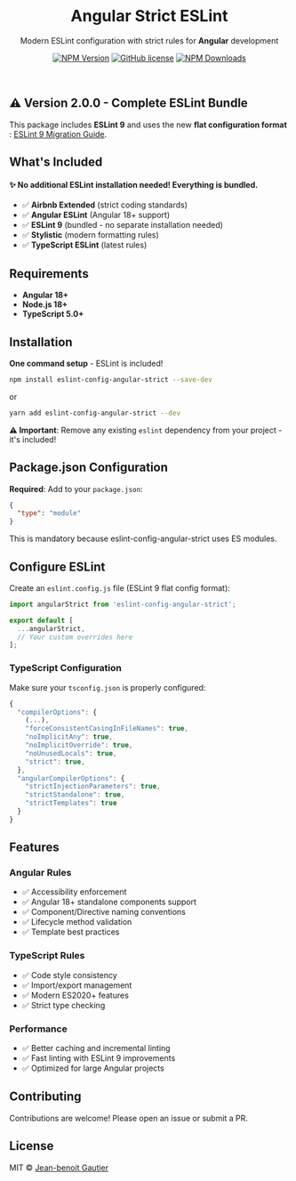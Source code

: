 <br>

<h1 align="center">Angular Strict ESLint</h1>

<p align="center">Modern ESLint configuration with strict rules for <strong>Angular</strong> development</p>

<p align="center">
    <a href="https://www.npmjs.com/package/eslint-config-angular-strict"><img src="https://img.shields.io/npm/v/eslint-config-angular-strict/latest.svg" alt="NPM Version" /></a>
    <a href="https://github.com/Jbz797/eslint-config-angular-strict/blob/master/LICENSE"><img src="https://img.shields.io/npm/l/eslint-config-angular-strict.svg" alt="GitHub license" /></a>
    <a href="https://www.npmjs.com/package/eslint-config-angular-strict"><img src="https://img.shields.io/npm/dm/eslint-config-angular-strict.svg" alt="NPM Downloads" /></a>
</p>

<br>

## ⚠️ Version 2.0.0 - Complete ESLint Bundle

This package includes **ESLint 9** and uses the new **flat configuration format** : [ESLint 9 Migration Guide](https://eslint.org/docs/latest/use/configure/migration-guide).

## What's Included

#### ✨ **No additional ESLint installation needed!** Everything is bundled.

- ✅ **Airbnb Extended** (strict coding standards)
- ✅ **Angular ESLint** (Angular 18+ support)
- ✅ **ESLint 9** (bundled - no separate installation needed)
- ✅ **Stylistic** (modern formatting rules)
- ✅ **TypeScript ESLint** (latest rules)

## Requirements

- **Angular 18+**
- **Node.js 18+**
- **TypeScript 5.0+**

## Installation

**One command setup** - ESLint is included!

```sh
npm install eslint-config-angular-strict --save-dev
```

or

```sh
yarn add eslint-config-angular-strict --dev
```

**⚠️ Important**: Remove any existing `eslint` dependency from your project - it's included!

## Package.json Configuration

**Required**: Add to your `package.json`:

```json
{
  "type": "module"
}
```

This is mandatory because eslint-config-angular-strict uses ES modules.

## Configure ESLint

Create an `eslint.config.js` file (ESLint 9 flat config format):

```javascript
import angularStrict from 'eslint-config-angular-strict';

export default [
  ...angularStrict,
  // Your custom overrides here
];
```

### TypeScript Configuration

Make sure your `tsconfig.json` is properly configured:

```javascript
{
  "compilerOptions": {
    (...),
    "forceConsistentCasingInFileNames": true,
    "noImplicitAny": true,
    "noImplicitOverride": true,
    "noUnusedLocals": true,
    "strict": true,
  },
  "angularCompilerOptions": {
    "strictInjectionParameters": true,
    "strictStandalone": true,
    "strictTemplates": true
  }
}
```

## Features

### Angular Rules

- ✅ Accessibility enforcement
- ✅ Angular 18+ standalone components support
- ✅ Component/Directive naming conventions
- ✅ Lifecycle method validation
- ✅ Template best practices

### TypeScript Rules

- ✅ Code style consistency
- ✅ Import/export management
- ✅ Modern ES2020+ features
- ✅ Strict type checking

### Performance

- ✅ Better caching and incremental linting
- ✅ Fast linting with ESLint 9 improvements
- ✅ Optimized for large Angular projects

## Contributing

Contributions are welcome! Please open an issue or submit a PR.

## License

MIT © [Jean-benoit Gautier](https://github.com/Jbz797)
